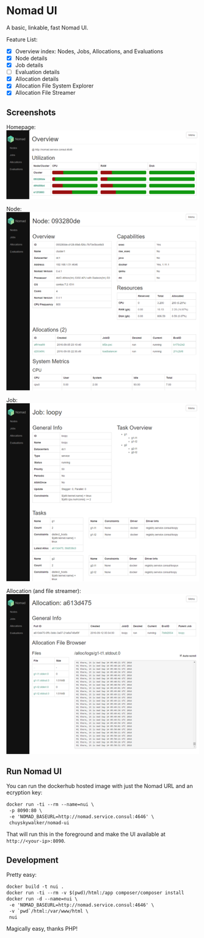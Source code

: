 # Nomad UI

A basic, linkable, fast Nomad UI.

Feature List:

- [x] Overview index: Nodes, Jobs, Allocations, and Evaluations
- [x] Node details
- [x] Job details
- [ ] Evaluation details
- [x] Allocation details
- [x] Allocation File System Explorer
- [x] Allocation File Streamer

## Screenshots

Homepage:
![Homepage](./about/home.png)

Node:
![Homepage](./about/node.png)

Job:
![Homepage](./about/job.png)

Allocation (and file streamer):
![Homepage](./about/allocation.png)

## Run Nomad UI

You can run the dockerhub hosted image with just the Nomad URL and an ecryption key:

```
docker run -ti --rm --name=nui \
 -p 8090:80 \
 -e 'NOMAD_BASEURL=http://nomad.service.consul:4646' \
 chuyskywalker/nomad-ui
```

That will run this in the foreground and make the UI available at `http://<your-ip>:8090`.

## Development

Pretty easy:

```
docker build -t nui .
docker run -ti --rm -v $(pwd)/html:/app composer/composer install
docker run -d --name=nui \
 -e 'NOMAD_BASEURL=http://nomad.service.consul:4646' \
 -v `pwd`/html:/var/www/html \
 nui
```

Magically easy, thanks PHP!
